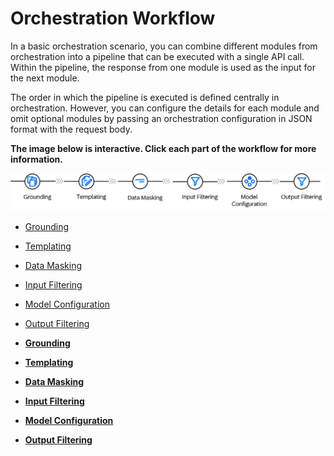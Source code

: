 <!-- loiob233648e0696461984410c38448fc81b -->

# Orchestration Workflow

In a basic orchestration scenario, you can combine different modules from orchestration into a pipeline that can be executed with a single API call. Within the pipeline, the response from one module is used as the input for the next module.



The order in which the pipeline is executed is defined centrally in orchestration. However, you can configure the details for each module and omit optional modules by passing an orchestration configuration in JSON format with the request body.

**The image below is interactive. Click each part of the workflow for more information.**

![](images/orchestration_w_grounding_e29effc.png)

-   [Grounding](grounding-454c558.md)
-   [Templating](templating-88c5608.md)
-   [Data Masking](data-masking-8b87002.md)
-   [Input Filtering](input-filtering-4446382.md)
-   [Model Configuration](model-configuration-c1bdb26.md)
-   [Output Filtering](output-filtering-b021a5e.md)

-   **[Grounding](grounding-454c558.md "")**  

-   **[Templating](templating-88c5608.md "")**  

-   **[Data Masking](data-masking-8b87002.md "")**  

-   **[Input Filtering](input-filtering-4446382.md "")**  

-   **[Model Configuration](model-configuration-c1bdb26.md "")**  

-   **[Output Filtering](output-filtering-b021a5e.md "")**  


